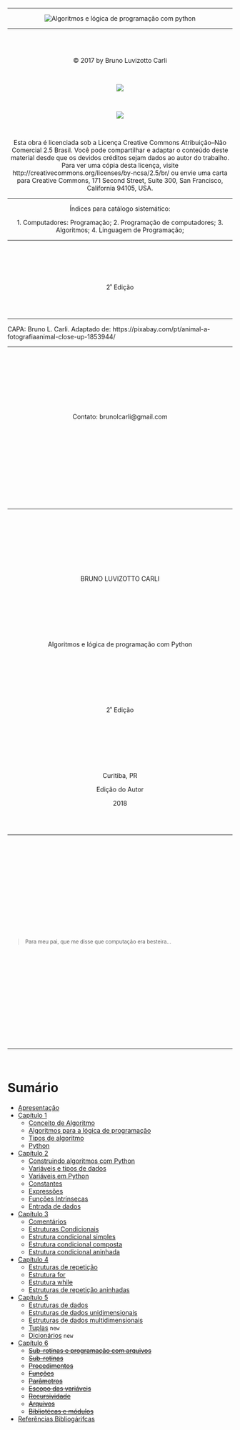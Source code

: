 <hr>

<p align="center">
<img src="sessions/resources/img/capa.png" alt="Algoritmos e lógica de programação com python" >
</p>

<hr>

<br /><br />

<p align="center">
© 2017 by Bruno Luvizotto Carli
</p>

<br />

<p align="center">
<img src="sessions/resources/img/cc1.png">
</p>

<br />

<p align="center">
<img src="sessions/resources/img/cc2.png">
</p>

<br />

<p align="center">
Esta obra é licenciada sob a Licença Creative Commons
Atribuição–Não Comercial 2.5 Brasil. Você pode
compartilhar e adaptar o conteúdo deste material desde
que os devidos créditos sejam dados ao autor do trabalho.
Para ver uma cópia desta licença, visite
http://creativecommons.org/licenses/by-ncsa/2.5/br/ ou
envie uma carta para Creative Commons, 171 Second
Street, Suite 300, San Francisco, California 94105, USA.
</p>

<hr>

<p align="center">
Índices para catálogo sistemático:
</p>

<p align="center">
1. Computadores: Programação;
2. Programação de computadores;
3. Algoritmos;
4. Linguagem de Programação;
</p>
<hr>

<br /><br /><br /><br />

<p align="center">
2˚ Edição
</p>

<br /><br />

<hr>
CAPA: Bruno L. Carli.
Adaptado de: https://pixabay.com/pt/animal-a-fotografiaanimal-close-up-1853944/
<hr>

<br /><br /><br /><br /><br /><br /><br />

<p align="center">Contato: brunolcarli@gmail.com</p>

 <br /><br /><br /><br /><br /><br /><br /><br /><br /><br />

 <hr>

<br /><br /><br /><br /><br /><br /><br />
<p align="center">BRUNO LUVIZOTTO CARLI</p>

<br /><br /><br /><br /><br /><br />

<p align="center">
Algoritmos e lógica de
programação com Python
</p>

<br /><br /><br /><br /><br /><br />

<p align="center">2˚ Edição </p>

<br /><br /><br /><br /><br /><br />

<p align="center">Curitiba, PR</p>
<p align="center">Edição do Autor</p>
<p align="center">2018</p>

<br /><br />

<hr>

<br /><br /><br /><br /><br /><br />
<br /><br /><br /><br /><br /><br />

> <small>Para meu pai, que me disse
que computação era besteira...</small>

<br /><br /><br /><br /><br /><br />
<br /><br /><br /><br /><br /><br />

<hr>

<br />

# Sumário

* [Apresentação](sessions/apresentacao.md)
* [Capítulo 1](sessions/ch1.md)
    - [Conceito de Algoritmo](sessions/ch1.md#conceito-de-algoritmo)
    - [Algoritmos para a lógica de programação](sessions/ch1.md#algoritmos-para-a-logica-de-programacao) 
    - [Tipos de algoritmo](sessions/ch1.md#tipos-de-algoritmos)
    - [Python](sessions/ch1.md##python)
* [Capítulo 2](sessions/ch2.md)
    - [Construindo algoritmos com Python](sessions/ch2.md#construindo-algoritmos-com-python)
    - [Variáveis e tipos de dados](sessions/ch2.md#variaveis-e-tipos-de-dados)
    - [Variáveis em Python](sessions/ch2.md#variaveis-em-python)
    - [Constantes](sessions/ch2.md#constantes)
    - [Expressões](sessions/ch2.md#expressões)
    - [Funções Intrínsecas](sessions/ch2.md#funcões-intrinsecas)
    - [Entrada de dados](sessions/ch2.md#entrada-de-dados)
* [Capítulo 3](sessions/ch3.md)
    - [Comentários](sessions/ch3.md#comentarios)
    - [Estruturas Condicionais](sessions/ch3.md#estruturas-condicionais)
    - [Estrutura condicional simples](sessions/ch3.md#estrutura-condicional-simples)
    - [Estrutura condicional composta](sessions/ch3.md#estrutura-condicional-composta)
    - [Estrutura condicional aninhada](sessions/ch3.md#estrutura-condicional-aninhada)
* [Capítulo 4](sessions/ch4.md)
    - [Estruturas de repetição](sessions/ch4.md#estruturas-de-repeticao)
    - [Estrutura for](sessions/ch4.md#estrutura-for)
    - [Estrutura while](sessions/ch4.md#estrutura-while)
    - [Estruturas de repetição aninhadas](sessions/ch4.md#estruturas-de-repeticão-aninhadas)
* [Capítulo 5](sessions/ch5.md)
    - [Estruturas de dados](sessions/ch5.md#estruturas-de-dados)
    - [Estruturas de dados unidimensionais](sessions/ch5.md#estruturas-de-dados-unidimensionais)
    - [Estruturas de dados multidimensionais](sessions/ch5.md#estruturas-de-dados-multidimensionais)
    - [Tuplas](sessions/ch5.md#tuplas) `new`
    - [Dicionários](sessions/ch5.md#dicionarios) `new`
* [Capítulo 6](sessions/ch6.md)
    - [~~Sub-rotinas e programação com arquivos~~](sessions/ch6.md#sub-rotinas-e-programaca-com-arquivos)
    - [~~Sub-rotinas~~](sessions/ch6.md#sub-rotinas)
    - [~~Procedimentos~~](sessions/ch6.md#procedimentos)
    - [~~Funções~~](sessions/ch6.md#funcoes)
    - [~~Parâmetros~~](sessions/ch6.md#parametros)
    - [~~Escopo das variáveis~~](sessions/ch6.md#escopo-das-variaveis)
    - [~~Recursividade~~](sessions/ch6.md#recursividade)
    - [~~Arquivos~~](sessions/ch6.md#arquivos)
    - [~~Bibliotécas e módulos~~](sessions/ch6.md#bibliotecas-e-modulos)
* [Referências Bibliogárifcas](referencias.md)

